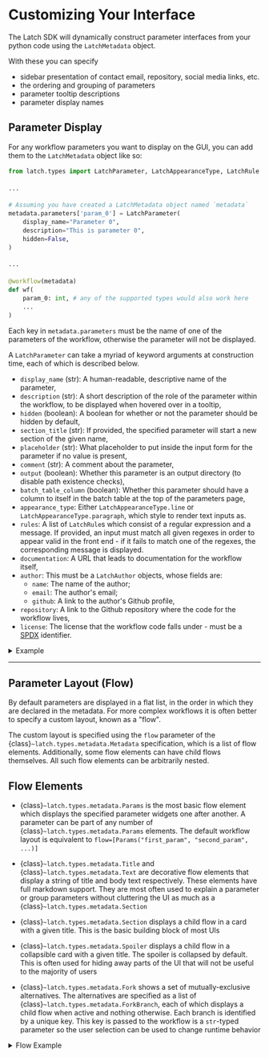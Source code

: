 # Customizing Your Interface

The Latch SDK will dynamically construct parameter interfaces from your python code using the `LatchMetadata` object.

With these you can specify

- sidebar presentation of contact email, repository, social media links, etc.
- the ordering and grouping of parameters
- parameter tooltip descriptions
- parameter display names

## Parameter Display

For any workflow parameters you want to display on the GUI, you can add them to the `LatchMetadata` object like so:

```python
from latch.types import LatchParameter, LatchAppearanceType, LatchRule

...

# Assuming you have created a LatchMetadata object named `metadata`
metadata.parameters['param_0'] = LatchParameter(
    display_name="Parameter 0",
    description="This is parameter 0",
    hidden=False,
)

...

@workflow(metadata)
def wf(
    param_0: int, # any of the supported types would also work here
    ...
)
```

Each key in `metadata.parameters` must be the name of one of the parameters of the workflow, otherwise the parameter will not be displayed.

A `LatchParameter` can take a myriad of keyword arguments at construction time, each of which is described below.

- `display_name` (str): A human-readable, descriptive name of the parameter,
- `description` (str): A short description of the role of the parameter within the workflow, to be displayed when hovered over in a tooltip,
- `hidden` (boolean): A boolean for whether or not the parameter should be hidden by default,
- `section_title` (str): If provided, the specified parameter will start a new section of the given name,
- `placeholder` (str): What placeholder to put inside the input form for the parameter if no value is present,
- `comment` (str): A comment about the parameter,
- `output` (boolean): Whether this parameter is an output directory (to disable path existence checks),
- `batch_table_column` (boolean): Whether this parameter should have a column to itself in the batch table at the top of the parameters page,
- `appearance_type`: Either `LatchAppearanceType.line` or `LatchAppearanceType.paragraph`, which style to render text inputs as.
- `rules`: A list of `LatchRule`s which consist of a regular expression and a message. If provided, an input must match all given regexes in order to appear valid in the front end - if it fails to match one of the regexes, the corresponding message is displayed.
- `documentation`: A URL that leads to documentation for the workflow itself,
- `author`: This must be a `LatchAuthor` objects, whose fields are:
  - `name`: The name of the author;
  - `email`: The author's email;
  - `github`: A link to the author's Github profile,
- `repository`: A link to the Github repository where the code for the workflow lives,
- `license`: The license that the workflow code falls under - must be a [SPDX](https://spdx.dev/) identifier.

<details>
<summary>Example</summary>

```python
from latch.types import LatchMetadata, LatchAuthor, LatchRule, LatchAppearanceType

metadata = LatchMetadata(
    parameters={
        "read1": LatchParameter(
            display_name="Read 1",
            description="Paired-end read 1 file to be assembled.",
            hidden=True,
            section_title="Sample Reads",
            placeholder="Select a file",
            comment="This is a comment",
            output=False,
            appearance_type=LatchAppearanceType.paragraph,
            rules=[
                LatchRule(
                    regex="(.fasta|.fa|.faa|.fas)$",
                    message="Only .fasta, .fa, .fas, or .faa extensions are valid"
                )
            ],
            batch_table_column=True,  # Show this parameter in batched mode.
            # The below parameters will be displayed on the side bar of the workflow
            documentation="https://github.com/author/my_workflow/README.md",
            author=LatchAuthor(
                name="Workflow Author",
                email="licensing@company.com",
                github="https://github.com/author",
            ),
            repository="https://github.com/author/my_workflow",
            license="MIT",
            # If the workflow is public, display it under the defined categories on Latch to be more easily discovered by users
            tags=["NGS", "MAG"],
        ),
)

@workflow(metadata)
def wf(read1: LatchFile):
    ...
```
</details>

---

## Parameter Layout (Flow)

By default parameters are displayed in a flat list, in the order in which they are declared in the metadata. For more complex workflows it is often better to specify a custom layout, known as a "flow".

The custom layout is specified using the `flow` parameter of the {class}`~latch.types.metadata.Metadata` specification, which is a list of flow elements. Additionally, some flow elements can have child flows themselves. All such flow elements can be arbitrarily nested.

## Flow Elements

- {class}`~latch.types.metadata.Params` is the most basic flow element which displays the specified parameter widgets one after another. A parameter can be part of any number of {class}`~latch.types.metadata.Params` elements. The default workflow layout is equivalent to `flow=[Params("first_param", "second_param", ...)]`

- {class}`~latch.types.metadata.Title` and {class}`~latch.types.metadata.Text` are decorative flow elements that display a string of title and body text respectively. These elements have full markdown support. They are most often used to explain a parameter or group parameters without cluttering the UI as much as a {class}`~latch.types.metadata.Section`

- {class}`~latch.types.metadata.Section` displays a child flow in a card with a given title. This is the basic building block of most UIs

- {class}`~latch.types.metadata.Spoiler` displays a child flow in a collapsible card with a given title. The spoiler is collapsed by default. This is often used for hiding away parts of the UI that will not be useful to the majority of users

- {class}`~latch.types.metadata.Fork` shows a set of mutually-exclusive alternatives. The alternatives are specified as a list of {class}`~latch.types.metadata.ForkBranch`, each of which displays a child flow when active and nothing otherwise. Each branch is identified by a unique key. This key is passed to the workflow is a `str`-typed parameter so the user selection can be used to change runtime behavior

<details>
<summary>Flow Example</summary>

![Flow Example 1](../assets/flow-example/flow_example_1.png)

![Spoiler Example](../assets/flow-example/flow_example_spoiler.png)

The `LatchMetadata` can be defined as follows:

```python
from latch.types import LatchMetadata, LatchParameter
from latch import workflow

metadata = LatchMetadata(
    display_name="fastp - Flow Tutorial",
    author=LatchAuthor(
        name="LatchBio",
    ),
    parameters={
        "sample_fork": LatchParameter(),
        "paired_end": LatchParameter(
            display_name="Paired-end reads",
            description="FASTQ files",
            batch_table_column=True,
        ),
        "single_end": LatchParameter(
            display_name="Single-end reads",
            description="FASTQ files",
            batch_table_column=True,
        ),
        "output_directory": LatchParameter(
            display_name="Output directory",
        ),
    },
    flow=FLOW,
)

@workflow(metadata)
def fastp(
    sample_fork: str,
    paired_end: PairedEnd,
    single_end: Optional[SingleEnd] = None,
    output_directory: str = "fastp_results",
) -> LatchDir:
    ...
```

where `FLOW` is a list of flow elements:

```python
FLOW = [
    Section(
        "Samples",
        Text(
            "Sample provided has to include an identifier for the sample (Sample name)"
            " and one or two files corresponding to the reads (single-end or paired-end, respectively)"
        ),
        Fork(
            "sample_fork",
            "Choose read type",
            paired_end=ForkBranch("Paired-end", Params("paired_end")),
            single_end=ForkBranch("Single-end", Params("single_end")),
        ),
    ),
    Section(
        "Quality threshold",
        Text(
            "Select the quality value in which a base is qualified."
            "Quality value refers to a Phred quality score"
        ),
        Params("quality_threshold"),
    ),
    Spoiler(
        "Output directory",
        Text("Name of the output directory to send results to."),
        Params("output_directory"),
    ),
]
```

</details>
